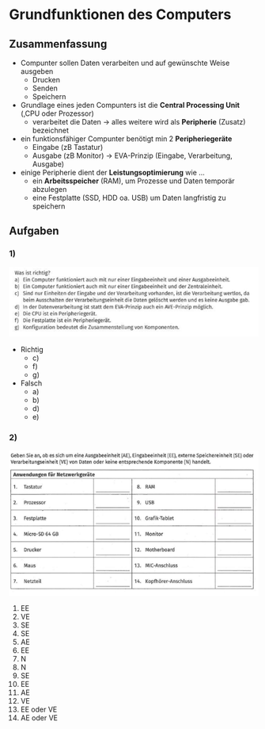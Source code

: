 # Grundfunktionen des Computers
## Zusammenfassung
- Compunter sollen Daten verarbeiten und auf gewünschte Weise ausgeben
  - Drucken
  - Senden
  - Speichern
- Grundlage eines jeden Compunters ist die **Central Processing Unit** (,CPU oder Prozessor)
  - verarbeitet die Daten
  &rarr; alles weitere wird als **Peripherie** (Zusatz) bezeichnet
- ein funktionsfähiger Compunter benötigt min 2 **Peripheriegeräte**
  - Eingabe (zB Tastatur)
  - Ausgabe (zB Monitor)
  &rarr; EVA-Prinzip (Eingabe, Verarbeitung, Ausgabe) 
- einige Peripherie dient der **Leistungsoptimierung** wie ...
  - ein **Arbeitsspeicher** (RAM), um Prozesse und Daten temporär abzulegen
  - eine Festplatte (SSD, HDD oa. USB) um Daten langfristig zu speichern

## Aufgaben


### 1)

![b63e070b-132e-4a91-9666-096e13964488](/assets/b63e070b-132e-4a91-9666-096e13964488.png)

- Richtig
  - c)
  - f)
  - g)
- Falsch
  - a)
  - b)
  - d)
  - e)


### 2)
![f86ec927-22e0-40e9-bde3-6351fc5c9037](/assets/f86ec927-22e0-40e9-bde3-6351fc5c9037.png)

1. EE
2. VE
3. SE
4. SE 
5. AE 
6. EE 
7. N 
8. N
9. SE 
10. EE 
11. AE 
12. VE 
13. EE oder VE
14. AE oder VE

